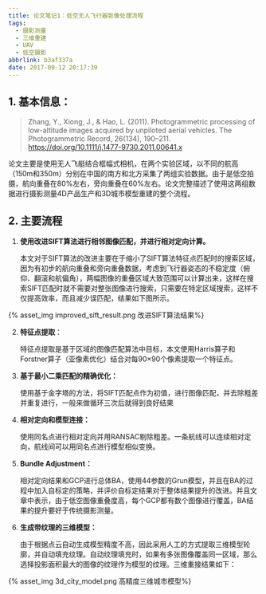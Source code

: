 ```yaml
---
title: 论文笔记1：低空无人飞行器影像处理流程
tags:
  - 摄影测量
  - 三维重建
  - UAV
  - 低空摄影
abbrlink: b3af337a
date: 2017-09-12 20:17:39
---
```


## 1. 基本信息：

> Zhang, Y., Xiong, J., & Hao, L. (2011). Photogrammetric processing of low-altitude images acquired by unpiloted aerial vehicles. The Photogrammetric Record, 26(134), 190–211. https://doi.org/10.1111/j.1477-9730.2011.00641.x

论文主要是使用无人飞艇结合框幅式相机，在两个实验区域，以不同的航高（150m和350m）分别在中国的南方和北方采集了两组实验数据。由于是低空拍摄，航向重叠在80%左右，旁向重叠在60%左右。论文完整描述了使用这两组数据进行摄影测量4D产品生产和3D城市模型重建的整个流程。

<!-- more -->

## 2. 主要流程

1. **使用改进SIFT算法进行相邻图像匹配，并进行相对定向计算。**

   本文对于SIFT算法的改进主要在于缩小了SIFT算法特征点匹配时的搜索区域，因为有初步的航向重叠和旁向重叠数据，考虑到飞行器姿态的不稳定度（俯仰、翻滚和航偏角），两幅图像的重叠区域大致范围可以计算出来，这样在搜索SIFT匹配时就不需要对整张图像进行搜索，只需要在特定区域搜索，这样不仅提高效率，而且减少误匹配，结果如下图所示。

{% asset_img improved_sift_result.png 改进SIFT算法结果%}

2. **特征点提取**：

   特征点提取是基于区域的图像匹配算法中目标，本文使用Harris算子和Forstner算子（亚像素优化）结合对每90×90个像素提取一个特征点。

3. **基于最小二乘匹配的精确优化：**

   使用基于金字塔的方法，将SIFT匹配点作为初值，进行图像匹配，并去除粗差并重复进行，一般来做循环三次后就得到良好结果

4. **相对定向和模型连接：**

   使用同名点进行相对定向并用RANSAC剔除粗差。一条航线可以连续相对定向，航线间可以用同名点进行模型相似变换。

5. **Bundle Adjustment：**

   相对定向结果和GCP进行总体BA，使用44参数的Grun模型，并且在BA的过程中加入自标定的策略，并评价自标定结果对于整体结果提升的改进。并且文章中表示，由于低空图像重叠度高，每个GCP都有数个图像进行覆盖，BA结果的提升要好于传统摄影测量。

6. **生成带纹理的三维模型：**

   由于根据点云自动生成模型精度不高，因此采用人工的方式提取三维模型轮廓，并自动填充纹理。自动纹理填充时，如果有多张图像覆盖同一区域，那么选择投影面积最大的图像的纹理作为模型的纹理。三维重接结果如下：


{% asset_img  3d_city_model.png  高精度三维城市模型%}



